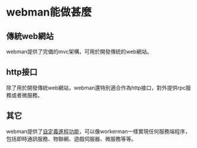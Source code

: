 # webman能做甚麼

## 傳統web網站
webman提供了完備的mvc架構，可用於開發傳統的web網站。

## http接口
除了用於開發傳統web網站，webman還特別適合作為http接口，對外提供rpc服務或者微服務。

## 其它
webman提供了[自定義進程功能](process.md)，可以像workerman一樣實現任何服務端程序，包括即時通訊服務、物聯網、遊戲伺服器、微服務等等。